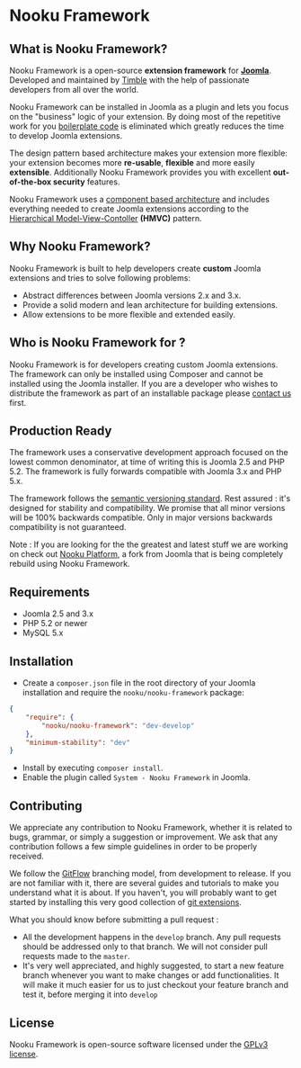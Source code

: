 Nooku Framework
===============

What is Nooku Framework?
-------------------------

Nooku Framework is a open-source **extension framework** for **[Joomla](http://www.joomla.org)**. Developed and maintained by
[Timble](http://timble.net) with the help of passionate developers from all over the world.

Nooku Framework can be installed in Joomla as a plugin and lets you focus on the "business" logic of your extension. By
doing most of the repetitive work for you [boilerplate code][boilerplate] is eliminated which greatly reduces the time
to develop Joomla extensions.

The design pattern based architecture makes your extension more flexible: your extension becomes more **re-usable**,
**flexible** and more easily **extensible**. Additionally Nooku Framework provides you with excellent **out-of-the-box
 security** features.

Nooku Framework uses a [component based architecture](http://en.wikipedia.org/wiki/Component-based_software_engineering)
and includes everything needed to create Joomla extensions according to the [Hierarchical Model-View-Contoller][HMVC]
**(HMVC)** pattern.

Why Nooku Framework?
--------------------

Nooku Framework is built to help developers create **custom** Joomla extensions and tries to solve following problems:

* Abstract differences between Joomla versions 2.x and 3.x.
* Provide a solid modern and lean architecture for building extensions.
* Allow extensions to be more flexible and extended easily.

Who is Nooku Framework for ?
----------------------------

Nooku Framework is for developers creating custom Joomla extensions. The framework can only be installed using Composer
and cannot be installed using the Joomla installer. If you are a developer who wishes to distribute the framework as part
of an installable package please [contact us](http://www.timble.net/contact/) first.

Production Ready
----------------

The framework uses a conservative development approach focused on the lowest common denominator, at time of writing this
is Joomla 2.5 and PHP 5.2. The framework is fully forwards compatible with Joomla 3.x and PHP 5.x.

The framework follows the [semantic versioning standard](http://semver.org/). Rest assured : it's designed for stability
and compatibility. We promise that all minor versions will be 100% backwards compatible. Only in major versions backwards
compatibility is not guaranteed.

Note : If you are looking for the the greatest and latest stuff we are working on check out [Nooku Platform][nooku-platform],
a fork from Joomla that is being completely rebuild using Nooku Framework.

Requirements
------------

* Joomla 2.5 and 3.x 
* PHP 5.2 or newer
* MySQL 5.x

Installation
------------

* Create a `composer.json` file in the root directory of your Joomla installation and require the `nooku/nooku-framework`
package:

```json
{
    "require": {    	
        "nooku/nooku-framework": "dev-develop"
    },
    "minimum-stability": "dev"
}
```

* Install by executing `composer install`.
* Enable the plugin called `System - Nooku Framework` in Joomla.

Contributing
------------

We appreciate any contribution to Nooku Framework, whether it is related to bugs, grammar, or simply a suggestion or
improvement. We ask that any contribution follows a few simple guidelines in order to be properly received.

We follow the [GitFlow][gitflow-model] branching model, from development to release. If you are not familiar with it,
there are several guides and tutorials to make you understand what it is about. If you haven't, you will probably want
to get started by installing this very good collection of [git extensions][gitflow-extensions].

What you should know before submitting a pull request :

- All the development happens in the `develop` branch. Any pull requests should be addressed only to that branch. We
will not consider pull requests made to the `master`.
- It's very well appreciated, and highly suggested, to start a new feature branch whenever you want to make changes or
add functionalities. It will make it much easier for us to just checkout your feature branch and test it, before merging
it into `develop`

License
-------

Nooku Framework is open-source software licensed under the [GPLv3 license](develop/LICENSE.md).

[HMVC]: http://en.wikipedia.org/wiki/Hierarchical_model%E2%80%93view%E2%80%93controller
[boilerplate]: http://en.wikipedia.org/wiki/Boilerplate_code

[nooku-platform]: https://github.com/nooku/nooku-platform
[nooku-framework]: https://github.com/nooku/nooku-framework

[gitflow-model]: http://nvie.com/posts/a-successful-git-branching-model/
[gitflow-extensions]: https://github.com/nvie/gitflow